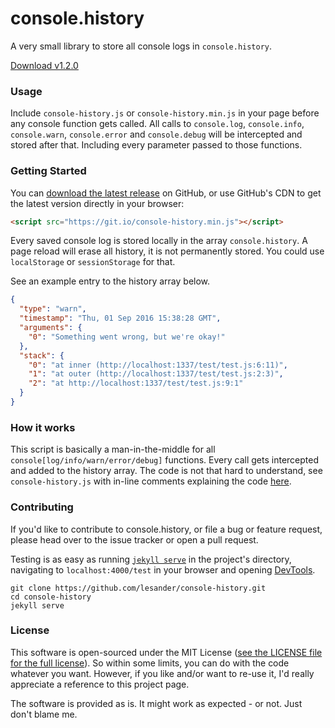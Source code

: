 # console.history
A very small library to store all console logs in `console.history`.

[Download v1.2.0](https://github.com/lesander/console-history/releases/latest)

### Usage
Include `console-history.js` or `console-history.min.js` in your page before any
console function gets called. All calls to `console.log`, `console.info`,
`console.warn`, `console.error` and `console.debug` will be intercepted and
stored after that. Including every parameter passed to those functions.

### Getting Started
You can [download the latest release](https://github.com/lesander/console-history/releases/latest)
on GitHub, or use GitHub's CDN to get the latest version directly in your browser:
```html
<script src="https://git.io/console-history.min.js"></script>
```


Every saved console log is stored locally in the array `console.history`.
A page reload will erase all history, it is not permanently stored. You could use
`localStorage` or `sessionStorage` for that.

See an example entry to the history array below.
```json
{
  "type": "warn",
  "timestamp": "Thu, 01 Sep 2016 15:38:28 GMT",
  "arguments": {
    "0": "Something went wrong, but we're okay!"
  },
  "stack": {
    "0": "at inner (http://localhost:1337/test/test.js:6:11)",
    "1": "at outer (http://localhost:1337/test/test.js:2:3)",
    "2": "at http://localhost:1337/test/test.js:9:1"
  }
}
```

### How it works
This script is basically a man-in-the-middle for all `console[log/info/warn/error/debug]` functions.
Every call gets intercepted and added to the history array. The code is not that hard to
understand, see `console-history.js` with in-line comments explaining the code [here](/console-history.js).

### Contributing
If you'd like to contribute to console.history, or file a bug or feature request,
please head over to the issue tracker or open a pull request.

Testing is as easy as running [`jekyll serve`](https://jekyllrb.com) in the project's directory,
navigating to `localhost:4000/test` in your browser and opening [DevTools](https://developer.chrome.com/devtools).
```shell
git clone https://github.com/lesander/console-history.git
cd console-history
jekyll serve
```

### License
This software is open-sourced under the MIT License ([see the LICENSE file for
the full license](/LICENSE)). So within some limits, you can do with the code whatever
you want. However, if you like and/or want to re-use it, I'd really appreciate
a reference to this project page.

The software is provided as is. It might work as expected - or not.
Just don't blame me.
